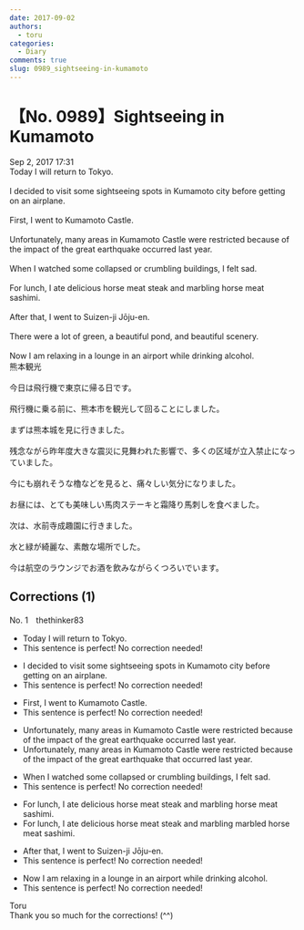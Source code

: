 ```yaml
---
date: 2017-09-02
authors:
  - toru
categories:
  - Diary
comments: true
slug: 0989_sightseeing-in-kumamoto
---
```


# 【No. 0989】Sightseeing in Kumamoto
<div class="date">Sep 2, 2017 17:31</div>
<div id="post"><div id="body_show_ori">
Today I will return to Tokyo.<br/><br/>I decided to visit some sightseeing spots in Kumamoto city before getting on an airplane.<br/><br/>First, I went to Kumamoto Castle.<br/><br/>Unfortunately, many areas in Kumamoto Castle were restricted because of the impact of the great earthquake occurred last year.<br/><br/>When I watched some collapsed or crumbling buildings, I felt sad.<br/><br/>For lunch, I ate delicious horse meat steak and marbling horse meat sashimi.<br/><br/>After that, I went to Suizen-ji Jōju-en.<br/><br/>There were a lot of green, a beautiful pond, and beautiful scenery.<br/><br/>Now I am relaxing in a lounge in an airport while drinking alcohol.
</div></div>

<!-- more -->

<div id="post_ja"><div id="body_show_mo">
熊本観光<br/><br/>今日は飛行機で東京に帰る日です。<br/><br/>飛行機に乗る前に、熊本市を観光して回ることにしました。<br/><br/>まずは熊本城を見に行きました。<br/><br/>残念ながら昨年度大きな震災に見舞われた影響で、多くの区域が立入禁止になっていました。<br/><br/>今にも崩れそうな櫓などを見ると、痛々しい気分になりました。<br/><br/>お昼には、とても美味しい馬肉ステーキと霜降り馬刺しを食べました。<br/><br/>次は、水前寺成趣園に行きました。<br/><br/>水と緑が綺麗な、素敵な場所でした。<br/><br/>今は航空のラウンジでお酒を飲みながらくつろいでいます。
</div></div>

## Corrections (1)
<div id="block"><div class="first_name"> No. 1　<span class="just_name">thethinker83</span></div><div id="block2">
<ul class="correction_field">
<li class="incorrect">Today I will return to Tokyo.</li>
<li class="corrected perfect">This sentence is perfect! No correction needed!</li>
</ul>
<ul class="correction_field">
<li class="incorrect">I decided to visit some sightseeing spots in Kumamoto city before getting on an airplane.</li>
<li class="corrected perfect">This sentence is perfect! No correction needed!</li>
</ul>
<ul class="correction_field">
<li class="incorrect">First, I went to Kumamoto Castle.</li>
<li class="corrected perfect">This sentence is perfect! No correction needed!</li>
</ul>
<ul class="correction_field">
<li class="incorrect">Unfortunately, many areas in Kumamoto Castle were restricted because of the impact of the great earthquake occurred last year.</li>
<li class="corrected correct">
Unfortunately, many areas in Kumamoto Castle were restricted because of the impact of the great earthquake <span class="f_blue">that</span> occurred last year.
</li>
</ul>
<ul class="correction_field">
<li class="incorrect">When I watched some collapsed or crumbling buildings, I felt sad.</li>
<li class="corrected perfect">This sentence is perfect! No correction needed!</li>
</ul>
<ul class="correction_field">
<li class="incorrect">For lunch, I ate delicious horse meat steak and marbling horse meat sashimi.</li>
<li class="corrected correct">
For lunch, I ate delicious horse meat steak and <span class="sline"><span class="f_red">marbling</span></span> <span class="f_blue">marbled </span>horse meat sashimi.
</li>
</ul>
<ul class="correction_field">
<li class="incorrect">After that, I went to Suizen-ji Jōju-en.</li>
<li class="corrected perfect">This sentence is perfect! No correction needed!</li>
</ul>
<ul class="correction_field">
<li class="incorrect">Now I am relaxing in a lounge in an airport while drinking alcohol.</li>
<li class="corrected perfect">This sentence is perfect! No correction needed!</li>
</ul>
</div><div class="name"><span class="just_name">Toru</span><br>
Thank you so much for the corrections! (^^)
</div>
</div>
